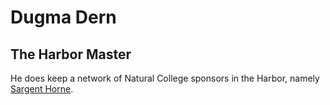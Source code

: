 # Dugma Dern

## The Harbor Master

He does keep a network of Natural College sponsors in the Harbor, namely [Sargent Horne](/p/sargent.md).



